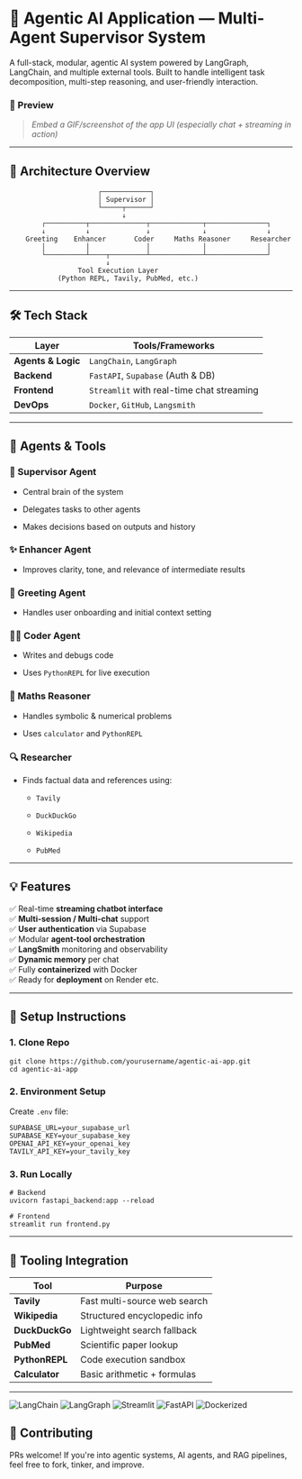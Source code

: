 # 🧠 Agentic AI Application — Multi-Agent Supervisor System

A full-stack, modular, agentic AI system powered by LangGraph, LangChain, and multiple external tools. Built to handle intelligent task decomposition, multi-step reasoning, and user-friendly interaction.


### 📸 Preview

> _Embed a GIF/screenshot of the app UI (especially chat + streaming in action)_

---


## 🧩 Architecture Overview

```
                      ┌────────────┐
                      │ Supervisor │
                      └─────┬──────┘
                            ↓
        ┌──────────┬──────────────┬─────────────┬───────────────┐
        ↓          ↓              ↓             ↓               ↓
    Greeting    Enhancer       Coder     Maths Reasoner     Researcher
        │          │              │             │               │
        └──────────┴────┬─────────┴─────────────┴───────────────┘
                        ↓
                 Tool Execution Layer
            (Python REPL, Tavily, PubMed, etc.)
```

---


## 🛠️ Tech Stack

| Layer              | Tools/Frameworks                          |
| ------------------ | ----------------------------------------- |
| **Agents & Logic** | `LangChain`, `LangGraph`                  |
| **Backend**        | `FastAPI`, `Supabase` (Auth & DB)         |
| **Frontend**       | `Streamlit` with real-time chat streaming |
| **DevOps**         | `Docker`, `GitHub`, `Langsmith`           |


---


## 🧠 Agents & Tools

### 👷 Supervisor Agent

- Central brain of the system
    
- Delegates tasks to other agents
    
- Makes decisions based on outputs and history
    

### ✨ Enhancer Agent

- Improves clarity, tone, and relevance of intermediate results
    

### 💬 Greeting Agent

- Handles user onboarding and initial context setting
    

### 🧑‍💻 Coder Agent

- Writes and debugs code
    
- Uses `PythonREPL` for live execution
    

### 🧠 Maths Reasoner

- Handles symbolic & numerical problems
    
- Uses `calculator` and `PythonREPL`
    

### 🔍 Researcher

- Finds factual data and references using:
    
    - `Tavily`
        
    - `DuckDuckGo`
        
    - `Wikipedia`
        
    - `PubMed`

---


## 💡 Features

✅ Real-time **streaming chatbot interface**  
✅ **Multi-session / Multi-chat** support  
✅ **User authentication** via Supabase  
✅ Modular **agent-tool orchestration**  
✅ **LangSmith** monitoring and observability  
✅ **Dynamic memory** per chat  
✅ Fully **containerized** with Docker  
✅ Ready for **deployment** on Render etc.


---


## 🧰 Setup Instructions

### 1. Clone Repo

```
git clone https://github.com/yourusername/agentic-ai-app.git
cd agentic-ai-app
```


### 2. Environment Setup

Create `.env` file:

```
SUPABASE_URL=your_supabase_url
SUPABASE_KEY=your_supabase_key
OPENAI_API_KEY=your_openai_key
TAVILY_API_KEY=your_tavily_key
```

### 3. Run Locally


```
# Backend
uvicorn fastapi_backend:app --reload

# Frontend
streamlit run frontend.py
```

---


## 🧪 Tooling Integration

|Tool|Purpose|
|---|---|
|**Tavily**|Fast multi-source web search|
|**Wikipedia**|Structured encyclopedic info|
|**DuckDuckGo**|Lightweight search fallback|
|**PubMed**|Scientific paper lookup|
|**PythonREPL**|Code execution sandbox|
|**Calculator**|Basic arithmetic + formulas|

---

![LangChain](https://img.shields.io/badge/LangChain-📚-blue)
![LangGraph](https://img.shields.io/badge/LangGraph-⚙️-purple)
![Streamlit](https://img.shields.io/badge/Streamlit-🎨-brightgreen)
![FastAPI](https://img.shields.io/badge/FastAPI-🚀-teal)
![Dockerized](https://img.shields.io/badge/Docker-Ready-blue)



## 🤝 Contributing

PRs welcome! If you're into agentic systems, AI agents, and RAG pipelines, feel free to fork, tinker, and improve.
